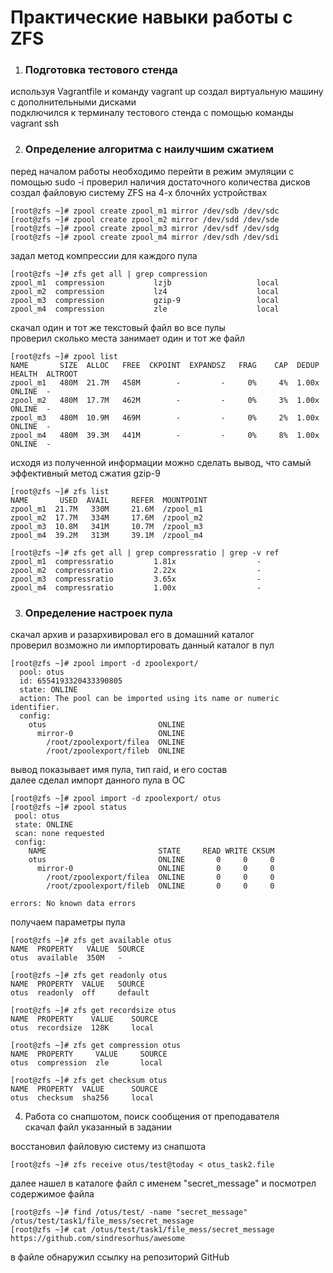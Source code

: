 # Практические навыки работы с ZFS  
  
1. ### Подготовка тестового стенда  
используя Vagrantfile и команду vagrant up создал виртуальную машину с дополнительными дисками  
подключился к терминалу тестового стенда с помощью команды vagrant ssh
  
2. ### Определение алгоритма с наилучшим сжатием  
перед началом работы необходимо перейти в режим эмуляции с помощью sudo -i
проверил наличия достаточного количества дисков  
создал файловую систему ZFS на 4-х блочнйх устройствах  
  
    [root@zfs ~]# zpool create zpool_m1 mirror /dev/sdb /dev/sdc  
    [root@zfs ~]# zpool create zpool_m2 mirror /dev/sdd /dev/sde  
    [root@zfs ~]# zpool create zpool_m3 mirror /dev/sdf /dev/sdg  
    [root@zfs ~]# zpool create zpool_m4 mirror /dev/sdh /dev/sdi  
  
задал метод компрессии для каждого пула  
  
    [root@zfs ~]# zfs get all | grep compression  
    zpool_m1  compression           lzjb                   local  
    zpool_m2  compression           lz4                    local  
    zpool_m3  compression           gzip-9                 local  
    zpool_m4  compression           zle                    local  
  
скачал один и тот же текстовый файл во все пулы  
проверил сколько места занимает один и тот же файл  
  
    [root@zfs ~]# zpool list  
    NAME       SIZE  ALLOC   FREE  CKPOINT  EXPANDSZ   FRAG    CAP  DEDUP    HEALTH  ALTROOT  
    zpool_m1   480M  21.7M   458M        -         -     0%     4%  1.00x    ONLINE  -  
    zpool_m2   480M  17.7M   462M        -         -     0%     3%  1.00x    ONLINE  -  
    zpool_m3   480M  10.9M   469M        -         -     0%     2%  1.00x    ONLINE  -  
    zpool_m4   480M  39.3M   441M        -         -     0%     8%  1.00x    ONLINE  -  
  
исходя из полученной информации можно сделать вывод, что самый эффективный метод сжатия gzip-9  
  
    [root@zfs ~]# zfs list  
    NAME       USED  AVAIL     REFER  MOUNTPOINT  
    zpool_m1  21.7M   330M     21.6M  /zpool_m1  
    zpool_m2  17.7M   334M     17.6M  /zpool_m2  
    zpool_m3  10.8M   341M     10.7M  /zpool_m3  
    zpool_m4  39.2M   313M     39.1M  /zpool_m4  
  
    [root@zfs ~]# zfs get all | grep compressratio | grep -v ref  
    zpool_m1  compressratio         1.81x                  -  
    zpool_m2  compressratio         2.22x                  -  
    zpool_m3  compressratio         3.65x                  -    
    zpool_m4  compressratio         1.00x                  -  
  
3. ### Определение настроек пула  
скачал архив и разархивировал его в домашний каталог  
проверил возможно ли импортировать данный каталог в пул  
  
    [root@zfs ~]# zpool import -d zpoolexport/  
      pool: otus  
      id: 6554193320433390805  
      state: ONLINE  
      action: The pool can be imported using its name or numeric identifier.  
      config:  
        otus                         ONLINE  
          mirror-0                   ONLINE  
            /root/zpoolexport/filea  ONLINE  
            /root/zpoolexport/fileb  ONLINE  
  
вывод показывает имя пула, тип raid, и его состав  
далее сделал импорт данного пула в ОС  
  
    [root@zfs ~]# zpool import -d zpoolexport/ otus  
    [root@zfs ~]# zpool status  
     pool: otus  
     state: ONLINE  
     scan: none requested  
     config:  
        NAME                         STATE     READ WRITE CKSUM  
        otus                         ONLINE       0     0     0  
          mirror-0                   ONLINE       0     0     0  
            /root/zpoolexport/filea  ONLINE       0     0     0  
            /root/zpoolexport/fileb  ONLINE       0     0     0  
  
    errors: No known data errors  
  
получаем параметры пула  
  
    [root@zfs ~]# zfs get available otus  
    NAME  PROPERTY   VALUE  SOURCE  
    otus  available  350M   -  
  
    [root@zfs ~]# zfs get readonly otus  
    NAME  PROPERTY  VALUE   SOURCE  
    otus  readonly  off     default  
  
    [root@zfs ~]# zfs get recordsize otus  
    NAME  PROPERTY    VALUE    SOURCE  
    otus  recordsize  128K     local  
  
    [root@zfs ~]# zfs get compression otus  
    NAME  PROPERTY     VALUE     SOURCE  
    otus  compression  zle       local  
  
    [root@zfs ~]# zfs get checksum otus  
    NAME  PROPERTY  VALUE      SOURCE  
    otus  checksum  sha256     local  
  
4. Работа со снапшотом, поиск сообщения от преподавателя  
скачал файл указанный в задании  
  
восстановил файловую систему из снапшота  
  
    [root@zfs ~]# zfs receive otus/test@today < otus_task2.file  
  
далее нашел в каталоге файл с именем "secret_message" и посмотрел содержимое файла  
  
    [root@zfs ~]# find /otus/test/ -name "secret_message"  
    /otus/test/task1/file_mess/secret_message  
    [root@zfs ~]# cat /otus/test/task1/file_mess/secret_message  
    https://github.com/sindresorhus/awesome  
  
в файле обнаружил ссылку на репозиторий GitHub  
